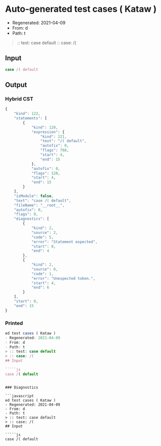 # Auto-generated test cases ( Kataw )
- Regenerated: 2021-04-09
- From: d
- Path: t
> :: test: case default
> :: case: /(
## Input

`````js
case /( default
`````

## Output

### Hybrid CST

```javascript
{
    "kind": 122,
    "statements": [
        {
            "kind": 120,
            "expression": {
                "kind": 221,
                "text": "/( default",
                "autofix": 0,
                "flags": 768,
                "start": 4,
                "end": 15
            },
            "autofix": 0,
            "flags": 128,
            "start": 4,
            "end": 15
        }
    ],
    "isModule": false,
    "text": "case /( default",
    "fileName": "__root__",
    "autofix": 0,
    "flags": 0,
    "diagnostics": [
        {
            "kind": 2,
            "source": 2,
            "code": 5,
            "error": "Statement expected",
            "start": 0,
            "end": 4
        },
        {
            "kind": 2,
            "source": 0,
            "code": 1,
            "error": "Unexpected token.",
            "start": 4,
            "end": 6
        }
    ],
    "start": 0,
    "end": 15
}
```

### Printed

```javascript
ed test cases ( Kataw )
- Regenerated: 2021-04-09
- From: d
- Path: t
> :: test: case default
> :: case: /(
## Input

`````js
case /( default
`````
```

### Diagnostics

```javascript
ed test cases ( Kataw )
- Regenerated: 2021-04-09
- From: d
- Path: t
> :: test: case default
> :: case: /(
## Input

`````js
case /( default
`````
```

